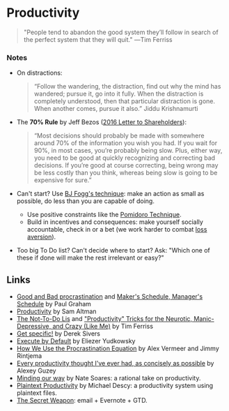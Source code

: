 # Productivity

> "People tend to abandon the good system they’ll follow in search of the perfect system that they will quit." ―Tim Ferriss

### Notes

* On distractions:

  > “Follow the wandering, the distraction, find out why the mind has wandered; pursue it, go into it fully. When the distraction is completely understood, then that particular distraction is gone. When another comes, pursue it also.” Jiddu Krishnamurti

* The **70% Rule** by Jeff Bezos \([2016 Letter to Shareholders](https://www.amazon.com/p/feature/z6o9g6sysxur57t)\):

  > “Most decisions should probably be made with somewhere around 70% of the information you wish you had. If you wait for 90%, in most cases, you’re probably being slow. Plus, either way, you need to be good at quickly recognizing and correcting bad decisions. If you’re good at course correcting, being wrong may be less costly than you think, whereas being slow is going to be expensive for sure.”

* Can't start? Use [BJ Fogg's technique](https://wiki.stojanow.com/habits): make an action as small as possible, do less than you are capable of doing.
  * Use positive constraints like the [Pomidoro Technique](https://en.wikipedia.org/wiki/Pomodoro_Technique).
  * Build in incentives and consequences: make yourself socially accountable, check in or a bet \(we work harder to combat [loss aversion](https://en.wikipedia.org/wiki/Loss_aversion)\).
* Too big To Do list? Can't decide where to start? Ask: "Which one of these if done will make the rest irrelevant or easy?"

## Links

* [Good and Bad procrastination](http://paulgraham.com/procrastination.html) and [Maker's Schedule, Manager's Schedule](http://www.paulgraham.com/makersschedule.html) by Paul Graham
* [Productivity](http://blog.samaltman.com/productivity) by Sam Altman
* [The Not-To-Do Lis](http://tim.blog/2007/08/16/the-not-to-do-list-9-habits-to-stop-now/) and ["Productivity" Tricks for the Neurotic, Manic-Depressive, and Crazy \(Like Me\)](http://fourhourworkweek.com/2013/11/03/productivity-hacks/) by Tim Ferriss
* [Get specific!](https://sivers.org/get-specific) by Derek Sivers
* [Execute by Default](https://www.lesswrong.com/posts/FHukyfMagq4HrBYNt/willpower-hax-487-execute-by-default) by Eliezer Yudkowsky
* [How We Use the Procrastination Equation](https://alexvermeer.com/how-we-use-the-procrastination-equation/) by Alex Vermeer and Jimmy Rintjema
* [Every productivity thought I've ever had, as concisely as possible](https://guzey.com/productivity/) by Alexey Guzey
* [Minding our way](http://mindingourway.com/) by Nate Soares: a rational take on productivity.
* [Plaintext Productivity](http://plaintext-productivity.net/) by Michael Descy: a productivity system using plaintext files.
* [The Secret Weapon](https://thesecretweapon.org/the-secret-weapon-manifesto/manifesto-part-1-the-issue/): email + Evernote + GTD.

